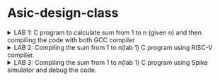 # Asic-design-class

<details>
<summary>LAB 1: C program to calculate sum from 1 to n (given n) and then compiling the code with both GCC compiler</summary>

`sum1ton.c` is the file containing code to calculate the sum from 1 to n.

<p align="left">
  <img width="750" alt="1" src="https://github.com/user-attachments/assets/c03a8f66-e356-447a-815a-be940fdeec59">
</p>

Compiling the code using GCC compiler :
compiling the `sum1ton.c` with `gcc sum1ton.c` and run the executable file `./a.out`

<p align="left">
  <img width="750" alt="2" src="https://github.com/user-attachments/assets/9512912e-08f9-4a01-8950-b18ee442cfa4">
</p>

Output for sum from 1 to 15 is shown.

</details>

<details>
<summary>LAB 2: Compiling the sum from 1 to n(lab 1) C program using RISC-V compiler. </summary>

Compiling the code using RISC-V compiler :

<p align="left">
  <img width="750" alt="3" src="https://github.com/user-attachments/assets/880561bb-45f1-466d-ada0-306014f6dbff">
</p>

compiling the `sum1ton.c` using the command :
```bash
riscv64-unknown-elf-gcc -O1 -mabi=lp64 -march=rv64i -o sum1ton.o sum1ton.c
```

<p align="left">
  <img width="750" alt="4" src="https://github.com/user-attachments/assets/b16030f7-9103-41bb-ac09-5b6a0fd19563">
</p>

compiling the `sum1ton.c` using the command Ofast :
```bash
riscv64-unknown-elf-gcc -Ofast -mabi=lp64 -march=rv64i -o sum1ton.o sum1ton.c`
```

<p align="left">
  <img width="750" alt="6" src="https://github.com/user-attachments/assets/dac7aa97-b411-4c8e-b383-e54e9f5c3ebc">
</p>
</details>



<details>
<summary>LAB 3: Compiling the sum from 1 to n(lab 1) C program using Spike simulator and debug the code. </summary>

compiling the `sum1ton.c` using the RISC-V compiler using the Ofast command :

```bash
riscv64-unknown-elf-gcc -ofast -mabi=lp64 -march=rv64i -o sum1ton.o sum1ton.c
```

<p align="left">
 <img width="750" alt="5" src="https://github.com/user-attachments/assets/a67b6868-c6b6-4182-8bc4-45d7a476a575">
</p>

The above image shows the output using both `./a.out ` and `spike pk sum1ton.o`. Both of them have same output for sum from 1 to 100.

### Debug 

Debug the code using spike command :

```bash
spike -d pk sum1ton.o
```
<p align="left">
  <img width="750" alt="6" src="https://github.com/user-attachments/assets/3c94ffc0-875e-438f-9bb2-b639d93b2025">

</p>

command for spike debugger to run till instruction 100b0
```bash
until pc 0 100b0
```
to check the value at the register a2
```bash
reg 0 a2
```
The image displays how the value of a2 register changes while manual debugging

<p align="left">
  <img width="750" alt="8" src="https://github.com/user-attachments/assets/4afaa25c-43f5-4e74-9997-76b20d08897c">
</p>

Futher steps shows the vlaue at register sp. we again run the instructions from 0 to 100b8.

```bash
until pc 0 100b8
```

check the value at the register sp
```bash
reg 0 sp
```

The below image shows the manual debug

<p align="left">

</p>

</details>
